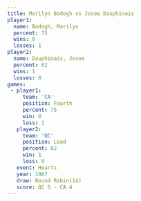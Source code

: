```yaml
---
title: Marilyn Bodogh vs Josee Dauphinais
player1:                 
  name: Bodogh, Marilyn  
  percent: 75            
  wins: 0                
  losses: 1              
player2:                 
  name: Dauphinais, Josee
  percent: 62            
  wins: 1                
  losses: 0              
games:
 - player1:          
     team: 'CA'      
     position: Fourth
     percent: 75     
     win: 0          
     loss: 1         
   player2:        
     team: 'QC'    
     position: Lead
     percent: 62   
     win: 1        
     loss: 0       
   event: Hearts        
   year: 1987           
   draw: Round Robin(14)
   score: QC 5 - CA 4   
---
```

